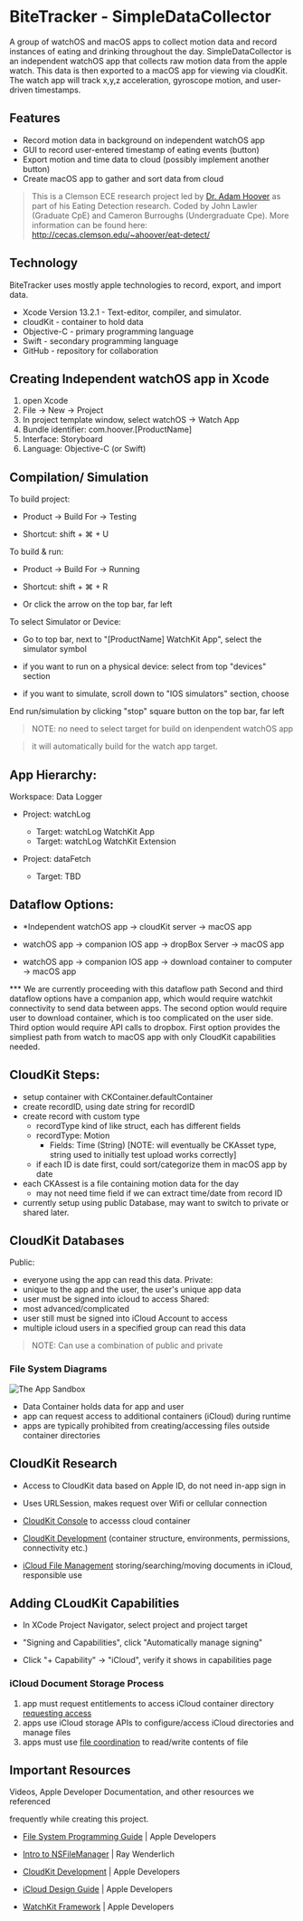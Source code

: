 # BiteTracker - SimpleDataCollector
<p>
A group of watchOS and macOS apps to collect motion data and record instances
of eating and drinking throughout the day. SimpleDataCollector is an independent
watchOS app that collects raw motion data from the apple watch. This data is then
exported to a macOS app for viewing via cloudKit. The watch app will track x,y,z
acceleration, gyroscope motion, and user-driven timestamps.
</p>

## Features
- Record motion data in background on independent watchOS app
- GUI to record user-entered timestamp of eating events (button)
- Export motion and time data to cloud (possibly implement another button)
- Create macOS app to gather and sort data from cloud

> This is a Clemson ECE research project led by [Dr. Adam Hoover] as part of his
> Eating Detection research.
> Coded by John Lawler (Graduate CpE) and Cameron Burroughs (Undergraduate Cpe).
> More information can be found here: http://cecas.clemson.edu/~ahoover/eat-detect/

## Technology
BiteTracker uses mostly apple technologies to record, export, and import data.
- Xcode Version 13.2.1 - Text-editor, compiler, and simulator.
- cloudKit - container to hold data
- Objective-C - primary programming language
- Swift - secondary programming language
- GitHub - repository for collaboration

## Creating Independent watchOS app in Xcode
1. open Xcode
2. File -> New -> Project
3. In project template window, select watchOS -> Watch App
4. Bundle identifier: com.hoover.[ProductName]
5. Interface: Storyboard
6. Language: Objective-C (or Swift)

## Compilation/ Simulation
To build project:
- Product -> Build For -> Testing
- Shortcut: shift + ⌘ + U

To build & run:
- Product -> Build For -> Running
- Shortcut: shift + ⌘ + R
- Or click the arrow on the top bar, far left

To select Simulator or Device:
- Go to top bar, next to "[ProductName] WatchKit App", select the simulator symbol
- if you want to run on a physical device: select from top "devices" section
- if you want to simulate, scroll down to "IOS simulators" section, choose

End run/simulation by clicking "stop" square button on the top bar, far left

> NOTE: no need to select target for build on idenpendent watchOS app
> it will automatically build for the watch app target.

## App Hierarchy:
Workspace: Data Logger
- Project: watchLog
  * Target: watchLog WatchKit App
  * Target: watchLog WatchKit Extension

- Project: dataFetch
  * Target: TBD

## Dataflow Options:
- *Independent watchOS app -> cloudKit server -> macOS app
- watchOS app -> companion IOS app -> dropBox Server -> macOS app
- watchOS app -> companion IOS app -> download container to computer -> macOS app

*** We are currently proceeding with this dataflow path
 Second and third dataflow options have a companion app, which would require watchkit connectivity to send data between apps. The second option would require user to download container, which is too complicated on the user side. Third option would require API calls to dropbox. First option provides the simpliest path from watch to macOS app with only CloudKit capabilities needed.

## CloudKit Steps:
- setup container with CKContainer.defaultContainer
- create recordID, using date string for recordID
- create record with custom type
  * recordType kind of like struct, each has different fields
  * recordType: Motion
    * Fields: Time (String) [NOTE: will eventually be CKAsset type, string used to initially test upload works correctly]
  * if each ID is date first, could sort/categorize them in macOS app by date
- each CKAssest is a file containing motion data for the day
  * may not need time field if we can extract time/date from record ID
- currently setup using public Database, may want to switch to private or shared later.

## CloudKit Databases
Public:
- everyone using the app can read this data.
Private: 
- unique to the app and the user, the user's unique app data
- user must be signed into icloud to access
Shared: 
- most advanced/complicated
- user still must be signed into iCloud Account to access
- multiple icloud users in a specified group can read this data

> NOTE: Can use a combination of public and private

### File System Diagrams
![The App Sandbox](https://developer.apple.com/library/archive/documentation/FileManagement/Conceptual/FileSystemProgrammingGuide/art/ios_app_layout_2x.png)
- Data Container holds data for app and user
- app can request access to additional containers (iCloud) during runtime
- apps are typically prohibited from creating/accessing files outside container directories

## CloudKit Research
- Access to CloudKit data based on Apple ID, do not need in-app sign in
- Uses URLSession, makes request over Wifi or cellular connection
- [CloudKit Console] to accesss cloud container
- [CloudKit Development] (container structure, environments, permissions, connectivity etc.)
- [iCloud File Management] storing/searching/moving documents in iCloud, responsible use

## Adding  CLoudKit Capabilities
- In XCode Project Navigator, select project and project target
- "Signing and Capabilities", click "Automatically manage signing"
- Click "+ Capability" -> "iCloud", verify it shows in capabilities page

### iCloud Document Storage Process   
1. app must request entitlements to access iCloud container directory [requesting access]
2. apps use iCloud storage APIs to configure/access iCloud directories and manage files
3. apps must use [file coordination] to read/write contents of file

## Important Resources
 Videos, Apple Developer Documentation, and other resources we referenced
 frequently while creating this project.
 - [File System Programming Guide] | Apple Developers
 - [Intro to NSFileManager] | Ray Wenderlich
 - [CloudKit Development] | Apple Developers
 - [iCloud Design Guide] | Apple Developers
 - [WatchKit Framework] | Apple Developers



[//]: # (These are reference links used in the body of this note and get stripped out when the markdown processor does its job. There is no need to format nicely because it shouldn't be seen.)

[Dr. Adam Hoover]: <http://cecas.clemson.edu/~ahoover/>
[File System Programming Guide]: <https://developer.apple.com/library/archive/documentation/FileManagement/Conceptual/FileSystemProgrammingGuide/Introduction/Introduction.html#//apple_ref/doc/uid/TP40010672-CH1-SW1>
[Intro to NSFileManager]: <https://www.youtube.com/watch?v=eC7_cddT6wM>
[CLoudKit Development]: <https://developer.apple.com/icloud/cloudkit/designing/>
[CloudKit Console]: <https://icloud.developer.apple.com/>
[iCloud Design Guide]: <https://developer.apple.com/library/archive/documentation/General/Conceptual/iCloudDesignGuide/Chapters/DesigningForDocumentsIniCloud.html#//apple_ref/doc/uid/TP40012094-CH2>
[iCloud File Management]: <https://developer.apple.com/library/archive/documentation/FileManagement/Conceptual/FileSystemProgrammingGuide/iCloud/iCloud.html#//apple_ref/doc/uid/TP40010672-CH12-SW1>
[WatchKit Framework]: <https://developer.apple.com/documentation/watchkit>
[requesting access]: <https://developer.apple.com/library/archive/documentation/General/Conceptual/iCloudDesignGuide/Chapters/iCloudFundametals.html#//apple_ref/doc/uid/TP40012094-CH6-SW13>
[file coordination]: <https://developer.apple.com/library/archive/documentation/General/Conceptual/iCloudDesignGuide/Chapters/DesigningForDocumentsIniCloud.html#//apple_ref/doc/uid/TP40012094-CH2-SW17>



